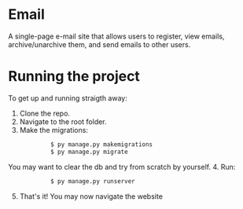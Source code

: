 # Email

A single-page e-mail site that allows users to register, view emails, archive/unarchive them, and send emails to other users. 


# Running the project

To get up and running straigth away:
1. Clone the repo.
2. Navigate to the root folder.
3. Make the migrations:
```bash
            $ py manage.py makemigrations
            $ py manage.py migrate
```
   You may  want to clear the db and try from scratch by yourself. 
4. Run:
```bash
            $ py manage.py runserver
```
5. That's it! You may now navigate the website 
